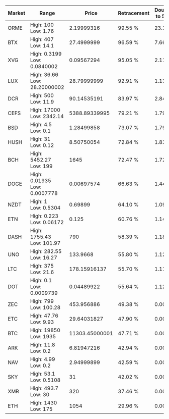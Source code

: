 | Market | Range | Price| Retracement | Doubles to 50% |
| --- | --- | --- | --- | --- |
| ORME | High: 100<br />Low: 1.76 | 2.19999316 | 99.55 % | 23.13 |
| BTX | High: 407<br />Low: 14.1 | 27.4999999 | 96.59 % | 7.66 |
| XVG | High: 0.3199<br />Low: 0.0840002 | 0.09567294 | 95.05 % | 2.11 |
| LUX | High: 36.66<br />Low: 28.20000002 | 28.79999999 | 92.91 % | 1.13 |
| DCR | High: 500<br />Low: 11.9 | 90.14535191 | 83.97 % | 2.84 |
| CEFS | High: 17000<br />Low: 2342.14 | 5388.89339995 | 79.21 % | 1.79 |
| BSD | High: 4.5<br />Low: 0.1 | 1.28499858 | 73.07 % | 1.79 |
| HUSH | High: 31<br />Low: 0.12 | 8.50750054 | 72.84 % | 1.83 |
| BCH | High: 5452.27<br />Low: 199 | 1645 | 72.47 % | 1.72 |
| DOGE | High: 0.01935<br />Low: 0.0007778 | 0.00697574 | 66.63 % | 1.44 |
| NZDT | High: 1<br />Low: 0.5304 | 0.69899 | 64.10 % | 1.09 |
| ETN | High: 0.223<br />Low: 0.06172 | 0.125 | 60.76 % | 1.14 |
| DASH | High: 1755.43<br />Low: 101.97 | 790 | 58.39 % | 1.18 |
| UNO | High: 282.55<br />Low: 16.27 | 133.9668 | 55.80 % | 1.12 |
| LTC | High: 375<br />Low: 21.6 | 178.15916137 | 55.70 % | 1.11 |
| DOT | High: 0.1<br />Low: 0.0009739 | 0.04489922 | 55.64 % | 1.12 |
| ZEC | High: 799<br />Low: 100.28 | 453.956886 | 49.38 % | 0.00 |
| ETC | High: 47.76<br />Low: 9.93 | 29.64031827 | 47.90 % | 0.00 |
| BTC | High: 19850<br />Low: 1935 | 11303.45000001 | 47.71 % | 0.00 |
| ARK | High: 11.8<br />Low: 0.2 | 6.81947216 | 42.94 % | 0.00 |
| NAV | High: 4.99<br />Low: 0.2 | 2.94999899 | 42.59 % | 0.00 |
| SKY | High: 53.1<br />Low: 0.5108 | 31 | 42.02 % | 0.00 |
| XMR | High: 493.7<br />Low: 30 | 320 | 37.46 % | 0.00 |
| ETH | High: 1430<br />Low: 175 | 1054 | 29.96 % | 0.00 |
